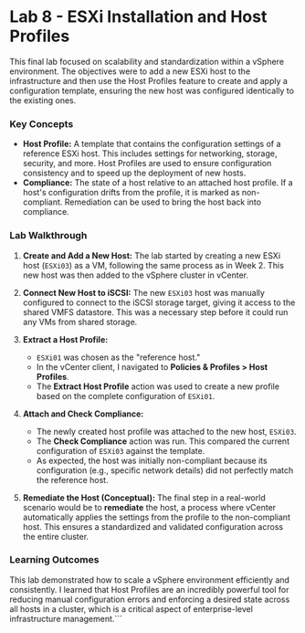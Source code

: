 # Lab 8 - ESXi Installation and Host Profiles

This final lab focused on scalability and standardization within a vSphere environment. The objectives were to add a new ESXi host to the infrastructure and then use the Host Profiles feature to create and apply a configuration template, ensuring the new host was configured identically to the existing ones.

### Key Concepts
*   **Host Profile:** A template that contains the configuration settings of a reference ESXi host. This includes settings for networking, storage, security, and more. Host Profiles are used to ensure configuration consistency and to speed up the deployment of new hosts.
*   **Compliance:** The state of a host relative to an attached host profile. If a host's configuration drifts from the profile, it is marked as non-compliant. Remediation can be used to bring the host back into compliance.

### Lab Walkthrough

1.  **Create and Add a New Host:** The lab started by creating a new ESXi host (`ESXi03`) as a VM, following the same process as in Week 2. This new host was then added to the vSphere cluster in vCenter.

2.  **Connect New Host to iSCSI:** The new `ESXi03` host was manually configured to connect to the iSCSI storage target, giving it access to the shared VMFS datastore. This was a necessary step before it could run any VMs from shared storage.

3.  **Extract a Host Profile:**
    *   `ESXi01` was chosen as the "reference host."
    *   In the vCenter client, I navigated to **Policies & Profiles > Host Profiles**.
    *   The **Extract Host Profile** action was used to create a new profile based on the complete configuration of `ESXi01`.

4.  **Attach and Check Compliance:**
    *   The newly created host profile was attached to the new host, `ESXi03`.
    *   The **Check Compliance** action was run. This compared the current configuration of `ESXi03` against the template.
    *   As expected, the host was initially non-compliant because its configuration (e.g., specific network details) did not perfectly match the reference host.

5.  **Remediate the Host (Conceptual):** The final step in a real-world scenario would be to **remediate** the host, a process where vCenter automatically applies the settings from the profile to the non-compliant host. This ensures a standardized and validated configuration across the entire cluster.

### Learning Outcomes
This lab demonstrated how to scale a vSphere environment efficiently and consistently. I learned that Host Profiles are an incredibly powerful tool for reducing manual configuration errors and enforcing a desired state across all hosts in a cluster, which is a critical aspect of enterprise-level infrastructure management.```
